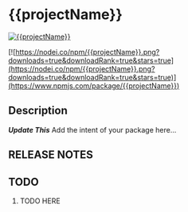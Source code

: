 # {{projectName}}
[![{{projectName}}](https://badge.fury.io/js/{{projectName}}.svg)](https://badge.fury.io/js/{{projectName}})

[![https://nodei.co/npm/{{projectName}}.png?downloads=true&downloadRank=true&stars=true](https://nodei.co/npm/{{projectName}}.png?downloads=true&downloadRank=true&stars=true)](https://www.npmjs.com/package/{{projectName}})

## Description
***Update This*** Add the intent of your package here...

## RELEASE NOTES

## TODO
1. TODO HERE